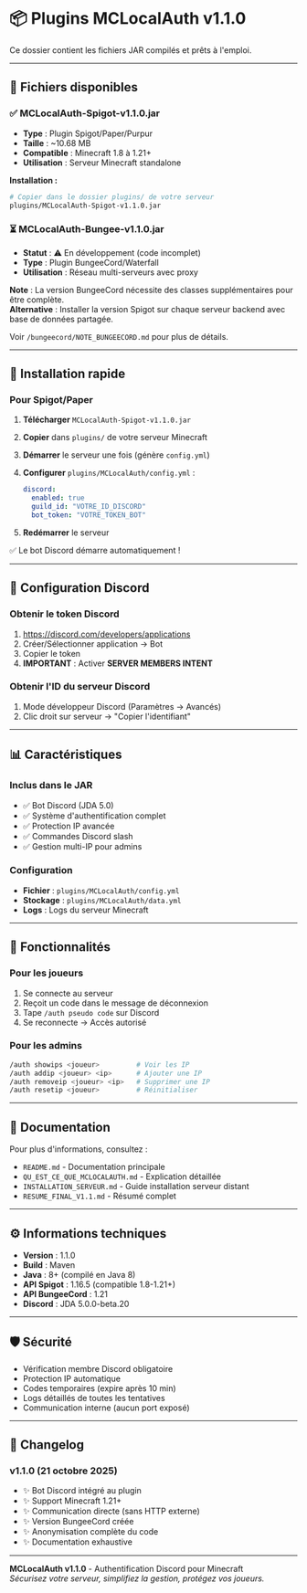 # 📦 Plugins MCLocalAuth v1.1.0

Ce dossier contient les fichiers JAR compilés et prêts à l'emploi.

---

## 📁 Fichiers disponibles

### ✅ MCLocalAuth-Spigot-v1.1.0.jar
- **Type** : Plugin Spigot/Paper/Purpur
- **Taille** : ~10.68 MB
- **Compatible** : Minecraft 1.8 à 1.21+
- **Utilisation** : Serveur Minecraft standalone

**Installation :**
```bash
# Copier dans le dossier plugins/ de votre serveur
plugins/MCLocalAuth-Spigot-v1.1.0.jar
```

### ⏳ MCLocalAuth-Bungee-v1.1.0.jar
- **Statut** : ⚠️ En développement (code incomplet)
- **Type** : Plugin BungeeCord/Waterfall
- **Utilisation** : Réseau multi-serveurs avec proxy

**Note** : La version BungeeCord nécessite des classes supplémentaires pour être complète.  
**Alternative** : Installer la version Spigot sur chaque serveur backend avec base de données partagée.

Voir `/bungeecord/NOTE_BUNGEECORD.md` pour plus de détails.

---

## 🚀 Installation rapide

### Pour Spigot/Paper

1. **Télécharger** `MCLocalAuth-Spigot-v1.1.0.jar`

2. **Copier** dans `plugins/` de votre serveur Minecraft

3. **Démarrer** le serveur une fois (génère `config.yml`)

4. **Configurer** `plugins/MCLocalAuth/config.yml` :
   ```yaml
   discord:
     enabled: true
     guild_id: "VOTRE_ID_DISCORD"
     bot_token: "VOTRE_TOKEN_BOT"
   ```

5. **Redémarrer** le serveur

✅ Le bot Discord démarre automatiquement !

---

## 🔑 Configuration Discord

### Obtenir le token Discord

1. https://discord.com/developers/applications
2. Créer/Sélectionner application → Bot
3. Copier le token
4. **IMPORTANT** : Activer **SERVER MEMBERS INTENT**

### Obtenir l'ID du serveur Discord

1. Mode développeur Discord (Paramètres → Avancés)
2. Clic droit sur serveur → "Copier l'identifiant"

---

## 📊 Caractéristiques

### Inclus dans le JAR
- ✅ Bot Discord (JDA 5.0)
- ✅ Système d'authentification complet
- ✅ Protection IP avancée
- ✅ Commandes Discord slash
- ✅ Gestion multi-IP pour admins

### Configuration
- **Fichier** : `plugins/MCLocalAuth/config.yml`
- **Stockage** : `plugins/MCLocalAuth/data.yml`
- **Logs** : Logs du serveur Minecraft

---

## 🎯 Fonctionnalités

### Pour les joueurs
1. Se connecte au serveur
2. Reçoit un code dans le message de déconnexion
3. Tape `/auth pseudo code` sur Discord
4. Se reconnecte → Accès autorisé

### Pour les admins
```bash
/auth showips <joueur>         # Voir les IP
/auth addip <joueur> <ip>      # Ajouter une IP
/auth removeip <joueur> <ip>   # Supprimer une IP
/auth resetip <joueur>         # Réinitialiser
```

---

## 📖 Documentation

Pour plus d'informations, consultez :
- `README.md` - Documentation principale
- `QU_EST_CE_QUE_MCLOCALAUTH.md` - Explication détaillée
- `INSTALLATION_SERVEUR.md` - Guide installation serveur distant
- `RESUME_FINAL_V1.1.md` - Résumé complet

---

## ⚙️ Informations techniques

- **Version** : 1.1.0
- **Build** : Maven
- **Java** : 8+ (compilé en Java 8)
- **API Spigot** : 1.16.5 (compatible 1.8-1.21+)
- **API BungeeCord** : 1.21
- **Discord** : JDA 5.0.0-beta.20

---

## 🛡️ Sécurité

- Vérification membre Discord obligatoire
- Protection IP automatique
- Codes temporaires (expire après 10 min)
- Logs détaillés de toutes les tentatives
- Communication interne (aucun port exposé)

---

## 📝 Changelog

### v1.1.0 (21 octobre 2025)
- ✨ Bot Discord intégré au plugin
- ✨ Support Minecraft 1.21+
- ✨ Communication directe (sans HTTP externe)
- ✨ Version BungeeCord créée
- ✨ Anonymisation complète du code
- ✨ Documentation exhaustive

---

**MCLocalAuth v1.1.0** - Authentification Discord pour Minecraft  
*Sécurisez votre serveur, simplifiez la gestion, protégez vos joueurs.*
